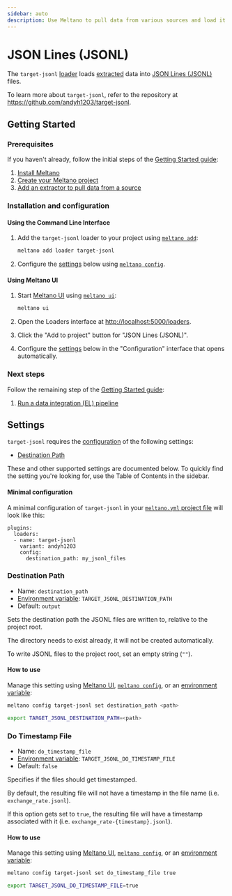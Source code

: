 ```yaml
---
sidebar: auto
description: Use Meltano to pull data from various sources and load it into JSON Lines (JSONL) files
---
```


# JSON Lines (JSONL)

The `target-jsonl` [loader](/plugins/loaders/) loads [extracted](/plugins/extractors/) data into [JSON Lines (JSONL)](https://jsonlines.org/) files.

To learn more about `target-jsonl`, refer to the repository at <https://github.com/andyh1203/target-jsonl>.

## Getting Started

### Prerequisites

If you haven't already, follow the initial steps of the [Getting Started guide](/docs/getting-started.html):

1. [Install Meltano](/docs/getting-started.html#install-meltano)
1. [Create your Meltano project](/docs/getting-started.html#create-your-meltano-project)
1. [Add an extractor to pull data from a source](/docs/getting-started.html#add-an-extractor-to-pull-data-from-a-source)

### Installation and configuration

#### Using the Command Line Interface

1. Add the `target-jsonl` loader to your project using [`meltano add`](/docs/command-line-interface.html#add):

    ```bash
    meltano add loader target-jsonl
    ```

1. Configure the [settings](#settings) below using [`meltano config`](/docs/command-line-interface.html#config).

#### Using Meltano UI

1. Start [Meltano UI](/docs/ui.html) using [`meltano ui`](/docs/command-line-interface.html#ui):

    ```bash
    meltano ui
    ```

1. Open the Loaders interface at <http://localhost:5000/loaders>.
1. Click the "Add to project" button for "JSON Lines (JSONL)".
1. Configure the [settings](#settings) below in the "Configuration" interface that opens automatically.

### Next steps

Follow the remaining step of the [Getting Started guide](/docs/getting-started.html):

1. [Run a data integration (EL) pipeline](/docs/getting-started.html#run-a-data-integration-el-pipeline)

## Settings

`target-jsonl` requires the [configuration](/docs/configuration.html) of the following settings:

- [Destination Path](#destination-path)

These and other supported settings are documented below.
To quickly find the setting you're looking for, use the Table of Contents in the sidebar.

#### Minimal configuration

A minimal configuration of `target-jsonl` in your [`meltano.yml` project file](/docs/project.html#meltano-yml-project-file) will look like this:

```yml{5-6}
plugins:
  loaders:
  - name: target-jsonl
    variant: andyh1203
    config:
      destination_path: my_jsonl_files
```

### Destination Path

- Name: `destination_path`
- [Environment variable](/docs/configuration.html#configuring-settings): `TARGET_JSONL_DESTINATION_PATH`
- Default: `output`

Sets the destination path the JSONL files are written to, relative to the project root.

The directory needs to exist already, it will not be created automatically.

To write JSONL files to the project root, set an empty string (`""`).

#### How to use

Manage this setting using [Meltano UI](#using-meltano-ui), [`meltano config`](/docs/command-line-interface.html#config), or an [environment variable](/docs/configuration.html#configuring-settings):

```bash
meltano config target-jsonl set destination_path <path>

export TARGET_JSONL_DESTINATION_PATH=<path>
```

### Do Timestamp File

- Name: `do_timestamp_file`
- [Environment variable](/docs/configuration.html#configuring-settings): `TARGET_JSONL_DO_TIMESTAMP_FILE`
- Default: `false`

Specifies if the files should get timestamped.

By default, the resulting file will not have a timestamp in the file name (i.e. `exchange_rate.jsonl`).

If this option gets set to `true`, the resulting file will have a timestamp associated with it (i.e. `exchange_rate-{timestamp}.jsonl`).

#### How to use

Manage this setting using [Meltano UI](#using-meltano-ui), [`meltano config`](/docs/command-line-interface.html#config), or an [environment variable](/docs/configuration.html#configuring-settings):

```bash
meltano config target-jsonl set do_timestamp_file true

export TARGET_JSONL_DO_TIMESTAMP_FILE=true
```
